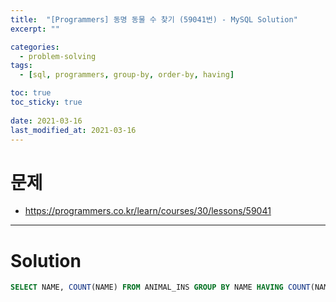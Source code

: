 ```yaml
---
title:  "[Programmers] 동명 동물 수 찾기 (59041번) - MySQL Solution"
excerpt: ""

categories:
  - problem-solving
tags:
  - [sql, programmers, group-by, order-by, having]

toc: true
toc_sticky: true
 
date: 2021-03-16
last_modified_at: 2021-03-16
---
```


# 문제
- https://programmers.co.kr/learn/courses/30/lessons/59041

---

# Solution

``` sql
SELECT NAME, COUNT(NAME) FROM ANIMAL_INS GROUP BY NAME HAVING COUNT(NAME) > 1 ORDER BY NAME
```
